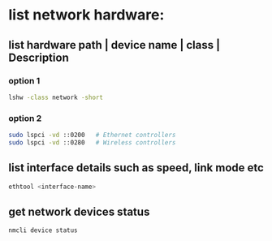 # list network hardware:

## list hardware path | device name | class | Description
### option 1
```bash
lshw -class network -short
```

### option 2
```bash
sudo lspci -vd ::0200   # Ethernet controllers
sudo lspci -vd ::0280   # Wireless controllers
```


## list interface details such as speed, link mode etc

```bash
ethtool <interface-name>
```

## get network devices status

```bash
nmcli device status
```

